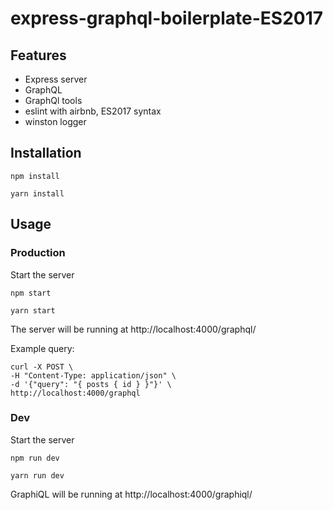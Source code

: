 # express-graphql-boilerplate-ES2017

## Features

- Express server
- GraphQL
- GraphQl tools
- eslint with airbnb, ES2017 syntax
- winston logger

## Installation

```
npm install
```

```
yarn install
```

## Usage

### Production

Start the server
```
npm start
```
```
yarn start
```

The server will be running at http://localhost:4000/graphql/

Example query:
```shell
curl -X POST \
-H "Content-Type: application/json" \
-d '{"query": "{ posts { id } }"}' \
http://localhost:4000/graphql
```

### Dev

Start the server

```
npm run dev
```

```
yarn run dev
```

GraphiQL will be running at http://localhost:4000/graphiql/
